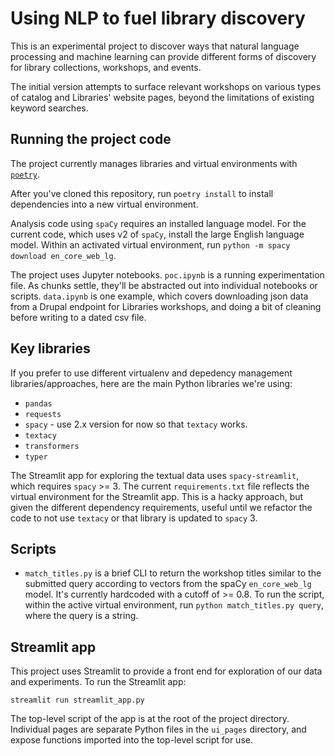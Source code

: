 # Using NLP to fuel library discovery

This is an experimental project to discover ways that natural language processing and machine learning can provide different forms of discovery for library collections, workshops, and events.

The initial version attempts to surface relevant workshops on various types of catalog and Libraries' website pages, beyond the limitations of existing keyword searches.

## Running the project code

The project currently manages libraries and virtual environments with [`poetry`](https://python-poetry.org/).

After you've cloned this repository, run `poetry install` to install dependencies into a new virtual environment.

Analysis code using `spaCy` requires an installed language model. For the current code, which uses v2 of `spaCy`, install the large English language model. Within an activated virtual environment, run `python -m spacy download en_core_web_lg`.

The project uses Jupyter notebooks. `poc.ipynb` is a running experimentation file. As chunks settle, they'll be abstracted out into individual notebooks or scripts. `data.ipynb` is one example, which covers downloading json data from a Drupal endpoint for Libraries workshops, and doing a bit of cleaning before writing to a dated csv file.

## Key libraries

If you prefer to use different virtualenv and depedency management libraries/approaches, here are the main Python libraries we're using:

- `pandas`
- `requests`
- `spacy` - use 2.x version for now so that `textacy` works.
- `textacy`
- `transformers`
- `typer`

The Streamlit app for exploring the textual data uses `spacy-streamlit`, which requires `spacy` >= 3. The current `requirements.txt` file reflects the virtual environment for the Streamlit app. This is a hacky approach, but given the different dependency requirements, useful until we refactor the code to not use `textacy` or that library is updated to `spacy` 3.

## Scripts

- `match_titles.py` is a brief CLI to return the workshop titles similar to the submitted query according to vectors from the spaCy `en_core_web_lg` model. It's currently hardcoded with a cutoff of >= 0.8. To run the script, within the active virtual environment, run `python match_titles.py query`, where the query is a string.

## Streamlit app

This project uses Streamlit to provide a front end for exploration of our data and experiments. To run the Streamlit app:

`streamlit run streamlit_app.py`

The top-level script of the app is at the root of the project directory. Individual pages are separate Python files in the `ui_pages` directory, and expose functions imported into the top-level script for use.
